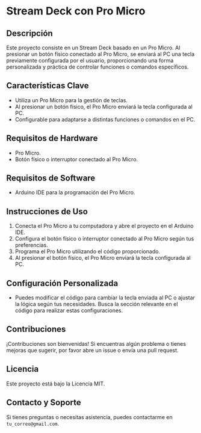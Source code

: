 # Stream Deck con Pro Micro

## Descripción

Este proyecto consiste en un Stream Deck basado en un Pro Micro. Al presionar un botón físico conectado al Pro Micro, se enviará al PC una tecla previamente configurada por el usuario, proporcionando una forma personalizada y práctica de controlar funciones o comandos específicos.

## Características Clave

- Utiliza un Pro Micro para la gestión de teclas.
- Al presionar un botón físico, el Pro Micro enviará la tecla configurada al PC.
- Configurable para adaptarse a distintas funciones o comandos en el PC.

## Requisitos de Hardware

- Pro Micro.
- Botón físico o interruptor conectado al Pro Micro.

## Requisitos de Software

- Arduino IDE para la programación del Pro Micro.

## Instrucciones de Uso

1. Conecta el Pro Micro a tu computadora y abre el proyecto en el Arduino IDE.
2. Configura el botón físico o interruptor conectado al Pro Micro según tus preferencias.
3. Programa el Pro Micro utilizando el código proporcionado.
4. Al presionar el botón físico, el Pro Micro enviará la tecla configurada al PC.

## Configuración Personalizada

- Puedes modificar el código para cambiar la tecla enviada al PC o ajustar la lógica según tus necesidades. Busca la sección relevante en el código para realizar estas configuraciones.

## Contribuciones

¡Contribuciones son bienvenidas! Si encuentras algún problema o tienes mejoras que sugerir, por favor abre un issue o envía una pull request.

## Licencia

Este proyecto está bajo la Licencia MIT. 

## Contacto y Soporte

Si tienes preguntas o necesitas asistencia, puedes contactarme en `tu_correo@gmail.com`.
